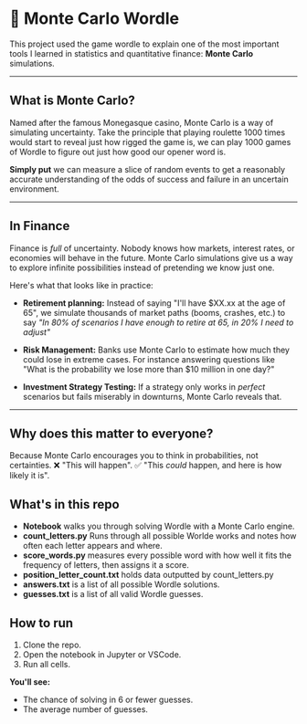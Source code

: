 # 🎲 Monte Carlo Wordle
This project used the game wordle to explain one of the most important tools I learned in statistics and quantitative finance: **Monte Carlo** simulations.

<hr>

## What is Monte Carlo?
Named after the famous Monegasque casino, Monte Carlo is a way of simulating uncertainty. Take the principle that playing roulette 1000 times would start to reveal just how rigged the game is, we can play 1000 games of Wordle to figure out just how good our opener word is.

**Simply put** we can measure a slice of random events to get a reasonably accurate understanding of the odds of success and failure in an uncertain environment.

<hr>

## In Finance
Finance is *full* of uncertainty. Nobody knows how markets, interest rates, or economies will behave in the future. Monte Carlo simulations give us a way to explore infinite possibilities instead of pretending we know just one.

Here's what that looks like in practice:

- **Retirement planning:**
Instead of saying "I'll have $XX.xx at the age of 65", we simulate thousands of market paths (booms, crashes, etc.) to say *"In 80% of scenarios I have enough to retire at 65, in 20% I need to adjust"*

- **Risk Management:**
Banks use Monte Carlo to estimate how much they could lose in extreme cases. For instance answering questions like "What is the probability we lose more than $10 million in one day?"

- **Investment Strategy Testing:**
If a strategy only works in *perfect* scenarios but fails miserably in downturns, Monte Carlo reveals that.

<hr>

## Why does this matter to everyone?
Because Monte Carlo encourages you to think in probabilities, not certainties.
❌ "This will happen".
✅ "This *could* happen, and here is how likely it is".


## What's in this repo
- **Notebook** walks you through solving Wordle with a Monte Carlo engine.
- **count_letters.py** Runs through all possible Worlde works and notes how often each letter appears and where.
- **score_words.py** measures every possible word with how well it fits the frequency of letters, then assigns it a score.
- **position_letter_count.txt** holds data outputted by count_letters.py
- **answers.txt** is a list of all possible Wordle solutions.
- **guesses.txt** is a list of all valid Wordle guesses.


## How to run
1. Clone the repo.
2. Open the notebook in Jupyter or VSCode.
3. Run all cells.

**You'll see:**
- The chance of solving in 6 or fewer guesses.
- The average number of guesses.